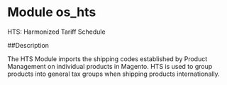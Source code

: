 # Module os_hts

HTS: Harmonized Tariff Schedule

##Description

The HTS Module imports the shipping codes established by Product Management on individual products
in Magento. HTS is used to group products into general tax groups when shipping products
internationally.
